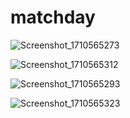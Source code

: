 # matchday

![Screenshot_1710565273](https://github.com/peach14/test-matchday/assets/91138025/17bc278c-3f08-493f-9c96-455e0ae37c1d)

![Screenshot_1710565312](https://github.com/peach14/test-matchday/assets/91138025/a8ff9b1a-18c6-4332-9bcf-c5b10892c852)

![Screenshot_1710565293](https://github.com/peach14/test-matchday/assets/91138025/6be41a17-d775-443a-a7ec-c434fde5e5a7)

![Screenshot_1710565323](https://github.com/peach14/test-matchday/assets/91138025/745f57b0-b51d-4ed6-831e-8cd225446734)

